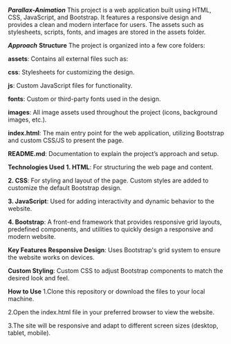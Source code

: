 ***Parallax-Animation***
This project is a web application built using HTML, CSS, JavaScript, and Bootstrap. It features a responsive design and provides a clean and modern interface for users. The assets such as stylesheets, scripts, fonts, and images are stored in the assets folder.

***Approach***
**Structure**
The project is organized into a few core folders:

**assets**: Contains all external files such as:

**css**: Stylesheets for customizing the design.

**js**: Custom JavaScript files for functionality.

**fonts**: Custom or third-party fonts used in the design.

**images**: All image assets used throughout the project (icons, background images, etc.).

**index.html**: The main entry point for the web application, utilizing Bootstrap and custom CSS/JS to present the page.

**README.md**: Documentation to explain the project’s approach and setup.

**Technologies Used**
**1. HTML**: For structuring the web page and content.

**2. CSS**: For styling and layout of the page. Custom styles are added to customize the default Bootstrap design.

**3. JavaScript**: Used for adding interactivity and dynamic behavior to the website.

**4. Bootstrap**: A front-end framework that provides responsive grid layouts, predefined components, and utilities to quickly design a responsive and modern website.

**Key Features**
**Responsive Design**: Uses Bootstrap's grid system to ensure the website works on  devices.

**Custom Styling**: Custom CSS to adjust Bootstrap components to match the desired look and feel.

**How to Use**
1.Clone this repository or download the files to your local machine.

2.Open the index.html file in your preferred browser to view the website.

3.The site will be responsive and adapt to different screen sizes (desktop, tablet, mobile).
